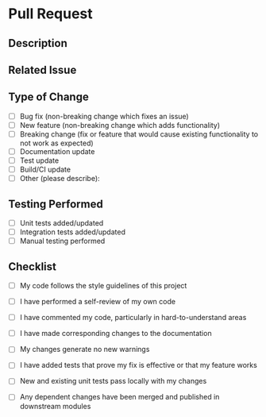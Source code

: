 # Pull Request

## Description
<!-- Provide a brief description of the changes introduced by this PR -->

## Related Issue
<!-- Link to the related issue (if applicable) -->
<!-- Use format: Fixes #issue_number or Resolves #issue_number -->

## Type of Change
<!-- Mark the appropriate option with an "x" -->
- [ ] Bug fix (non-breaking change which fixes an issue)
- [ ] New feature (non-breaking change which adds functionality)
- [ ] Breaking change (fix or feature that would cause existing functionality to not work as expected)
- [ ] Documentation update
- [ ] Test update
- [ ] Build/CI update
- [ ] Other (please describe):

## Testing Performed
<!-- Describe the testing you have performed on the changes in this PR -->
- [ ] Unit tests added/updated
- [ ] Integration tests added/updated
- [ ] Manual testing performed

## Checklist
<!-- Mark items with an "x" that have been completed -->
- [ ] My code follows the style guidelines of this project
- [ ] I have performed a self-review of my own code
- [ ] I have commented my code, particularly in hard-to-understand areas
- [ ] I have made corresponding changes to the documentation
- [ ] My changes generate no new warnings
- [ ] I have added tests that prove my fix is effective or that my feature works
- [ ] New and existing unit tests pass locally with my changes
- [ ] Any dependent changes have been merged and published in downstream modules

